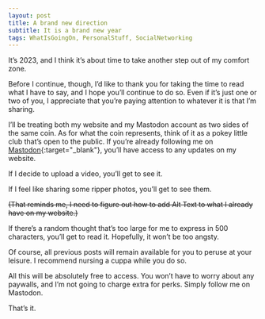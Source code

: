 ```yaml
---
layout: post
title: A brand new direction
subtitle: It is a brand new year
tags: WhatIsGoingOn, PersonalStuff, SocialNetworking
---
```


It’s 2023, and I think it’s about time to take another step out of my comfort zone.

Before I continue, though, I’d like to thank you for taking the time to read what I have to say, and I hope you’ll continue to do so. Even if it’s just one or two of you, I appreciate that you’re paying attention to whatever it is that I’m sharing.

I’ll be treating both my website and my Mastodon account as two sides of the same coin. As for what the coin represents, think of it as a pokey little club that’s open to the public. If you’re already following me on [Mastodon](https://famichiki.jp/@Rburn_Ave_Zach){:target="_blank"}, you’ll have access to any updates on my website.

If I decide to upload a video, you’ll get to see it.

If I feel like sharing some ripper photos, you’ll get to see them.

~~(That reminds me, I need to figure out how to add Alt Text to what I already have on my website.)~~

If there’s a random thought that’s too large for me to express in 500 characters, you’ll get to read it. Hopefully, it won’t be too angsty.

Of course, all previous posts will remain available for you to peruse at your leisure. I recommend nursing a cuppa while you do so.

All this will be absolutely free to access. You won’t have to worry about any paywalls, and I’m not going to charge extra for perks. Simply follow me on Mastodon.

That’s it.
